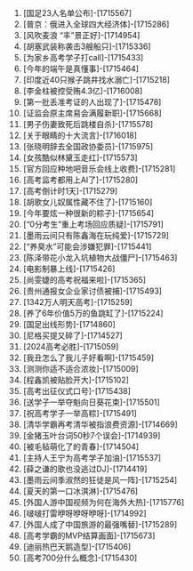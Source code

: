 
1. [国足23人名单公布]-[1715567]
1. [普京：俄进入全球四大经济体]-[1715286]
1. [风吹麦浪 “丰”景正好]-[1714954]
1. [胡塞武装称袭击3艘船只]-[1715336]
1. [为家乡高考学子打call]-[1715433]
1. [今年的端午是真懂事]-[1715464]
1. [印度近40只猴子跳井找水溺亡]-[1715218]
1. [李金柱被控受贿4.3亿]-[1716008]
1. [第一批丢准考证的人出现了]-[1715478]
1. [证监会原主席易会满履新职]-[1715668]
1. [男子伤妻致死后跳楼自杀]-[1715578]
1. [关于眼睛的十大流言]-[1716018]
1. [张晓明辞去全国政协委员]-[1715975]
1. [女孩酷似林黛玉走红]-[1715573]
1. [官方回应种地吧音乐会线上收费]-[1715281]
1. [高考监考都用上AI了]-[1715280]
1. [高考倒计时1天]-[1715279]
1. [胡歌女儿奴属性藏不住了]-[1715160]
1. [今年要炫一种很新的粽子]-[1715654]
1. [“0分考生”重上考场回应质疑]-[1715791]
1. [墨雨云间只有陈鑫海在玩纯爱]-[1715729]
1. [“养臭水”可能会涉嫌犯罪]-[1715441]
1. [陈泽带花小龙入坑植物大战僵尸]-[1715463]
1. [电影制暴上线]-[1715426]
1. [尚雯婕的高考祝福来啦]-[1715365]
1. [贵州通报女企业家讨债被捕]-[1715493]
1. [1342万人明天高考]-[1715259]
1. [养了6年价值5万的鱼跳缸了]-[1715224]
1. [国足出线形势]-[1714860]
1. [尼格买提又碎了]-[1714527]
1. [2024高考必胜]-[1715059]
1. [我丑怎么了我儿子好看啊]-[1715459]
1. [测测你适不适合浓妆]-[1715009]
1. [程鑫凯被贴脸开大]-[1715102]
1. [高考出征仪式口号]-[1715438]
1. [送学子一举夺魁向日葵花束]-[1715501]
1. [祝高考学子一举高粽]-[1715491]
1. [清华学霸再考清华被指浪费资源]-[1714669]
1. [金猪玉叶台词50秒7个误会]-[1714939]
1. [被毛毡萌化了的青春]-[1714504]
1. [主持人王宁为高考学子加油]-[1715537]
1. [薛之谦的歌也没逃过DJ]-[1714419]
1. [墨雨云间季淑然的狂徒是风一阵]-[1715254]
1. [夏天的第一口冰淇淋]-[1715476]
1. [外国人游中国视频为何在海外大热]-[1715776]
1. [啵啵打雷咿呀咿呀咿呀]-[1714992]
1. [外国人成了中国旅游的最强嘴替]-[1715289]
1. [高考学霸的MVP结算画面]-[1715673]
1. [迪丽热巴天鹅造型]-[1715406]
1. [高考700分什么概念]-[1715430]